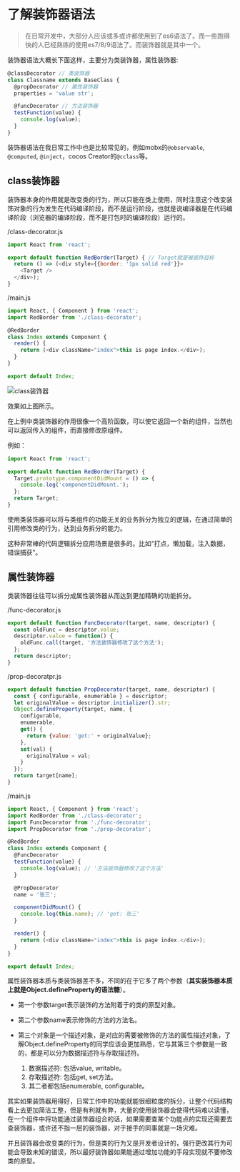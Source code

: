 # 了解装饰器语法

[tag]:js|decorator|es6
[create]:2019-11-04

> 在日常开发中，大部分人应该或多或许都使用到了es6语法了。而一些跑得快的人已经熟练的使用es7/8/9语法了。而装饰器就是其中一个。

装饰器语法大概长下面这样，主要分为类装饰器，属性装饰器:

```javascript
@classDecorator // 类装饰器
class Classname extends BaseClass {
  @propDecorator // 属性装饰器
  properties = 'value str';

  @funcDecorator // 方法装饰器
  testFunction(value) {
    console.log(value);
  }
}
```

装饰器语法在我日常工作中也是比较常见的，例如mobx的`@observable`, `@computed`, `@inject`，cocos Creator的`@cclass`等。

## class装饰器

装饰器本身的作用就是改变类的行为，所以只能在类上使用，同时注意这个改变装饰对象的行为发生在代码编译阶段，而不是运行阶段，也就是说编译器是在代码编译阶段（浏览器的编译阶段，而不是打包时的编译阶段）运行的。

/class-decorator.js

```javascript
import React from 'react';

export default function RedBorder(Target) { // Target就是被装饰目标
  return () => (<div style={{border: '1px solid red'}}>
    <Target />
  </div>);
}
```

/main.js

```javascript
import React, { Component } from 'react';
import RedBorder from './class-decorator';

@RedBorder
class Index extends Component {
  render() {
    return (<div className="index">this is page index.</div>);
  }
}

export default Index;
```

![class装饰器](https://lms-flies.oss-cn-guangzhou.aliyuncs.com/blog/imgs/20200804171619.jpg)

效果如上图所示。

在上例中类装饰器的作用很像一个高阶函数，可以使它返回一个新的组件，当然也可以返回传入的组件，而直接修改原组件。

例如：

```javascript
import React from 'react';

export default function RedBorder(Target) {
  Target.prototype.componentDidMount = () => {
    console.log('componentDidMount.');
  };
  return Target;
}
```

使用类装饰器可以将与类组件的功能无关的业务拆分为独立的逻辑，在通过简单的引用修改类的行为，达到业务拆分的能力。

这种非常棒的代码逻辑拆分应用场景是很多的。比如“打点，懒加载，注入数据，错误捕获”。

## 属性装饰器

类装饰器往往可以拆分成属性装饰器从而达到更加精确的功能拆分。

/func-decorator.js

```javascript
export default function FuncDecorator(target, name, descriptor) {
  const oldFunc = descriptor.value;
  descriptor.value = function() {
    oldFunc.call(target, '方法装饰器修改了这个方法');
  };
  return descriptor;
}
```

/prop-decoratpr.js

```javascript
export default function PropDecorator(target, name, descriptor) {
  const { configurable, enumerable } = descriptor;
  let originalValue = descriptor.initializer().str;
  Object.defineProperty(target, name, {
    configurable,
    enumerable,
    get() {
      return {value: 'get:' + originalValue};
    },
    set(val) {
      originalValue = val;
    }
  });
  return target[name];
}
```

/main.js

```javascript
import React, { Component } from 'react';
import RedBorder from './class-decorator';
import FuncDecorator from './func-decorator';
import PropDecorator from './prop-decorator';

@RedBorder
class Index extends Component {
  @FuncDecorator
  testFunction(value) {
    console.log(value); // '方法装饰器修改了这个方法'
  }

  @PropDecorator
  name = '张三';

  componentDidMount() {
    console.log(this.name); // 'get: 张三'
  }

  render() {
    return (<div className="index">this is page index.</div>);
  }
}

export default Index;
```

属性装饰器本质与类装饰器差不多，不同的在于它多了两个参数（**其实装饰器本质上就是Object.defineProperty的语法糖**）。

- 第一个参数target表示装饰的方法附着于的类的原型对象。
- 第二个参数name表示修饰的方法的方法名。
- 第三个对象是一个描述对象，是对应的需要被修饰的方法的属性描述对象，了解Object.defineProperty的同学应该会更加熟悉，它与其第三个参数是一致的，都是可以分为数据描述符与存取描述符。

  1. 数据描述符: 包括value, writable。
  2. 存取描述符: 包括get, set方法。
  3. 其二者都包括enumerable, configurable。

其实如果装饰器用得好，日常工作中的功能就能很细粒度的拆分，让整个代码结构看上去更加简洁工整，但是有利就有弊，大量的使用装饰器会使得代码难以读懂，在一个组件中将功能通过装饰器组合的话，如果需要查某个功能点的实现还需要去查装饰器，或许还不指一层的装饰器，对于接手的同事就是一场灾难。

并且装饰器会改变类的行为，但是类的行为又是开发者设计的，强行更改其行为可能会导致未知的错误，所以最好装饰器如果能通过增加功能的手段实现就不要修改类的原型。
